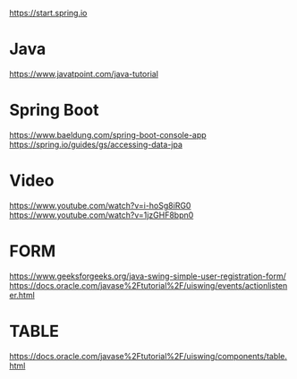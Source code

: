 https://start.spring.io <br/>

# Java
https://www.javatpoint.com/java-tutorial <br/>

# Spring Boot
https://www.baeldung.com/spring-boot-console-app <br/>
https://spring.io/guides/gs/accessing-data-jpa <br/>

# Video
https://www.youtube.com/watch?v=i-hoSg8iRG0 <br/>
https://www.youtube.com/watch?v=1jzGHF8bpn0 <br/>

# FORM
https://www.geeksforgeeks.org/java-swing-simple-user-registration-form/ <br/>
https://docs.oracle.com/javase%2Ftutorial%2F/uiswing/events/actionlistener.html <br/>

# TABLE 
https://docs.oracle.com/javase%2Ftutorial%2F/uiswing/components/table.html <br/>
